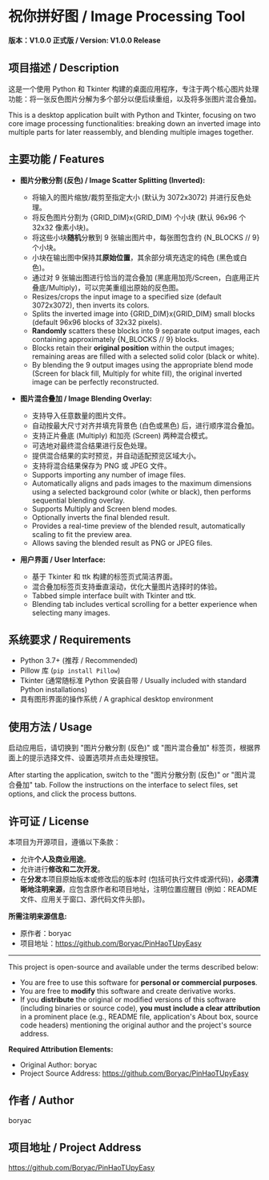 # 祝你拼好图 / Image Processing Tool

**版本：V1.0.0 正式版 / Version: V1.0.0 Release**

## 项目描述 / Description

这是一个使用 Python 和 Tkinter 构建的桌面应用程序，专注于两个核心图片处理功能：将一张反色图片分解为多个部分以便后续重组，以及将多张图片混合叠加。

This is a desktop application built with Python and Tkinter, focusing on two core image processing functionalities: breaking down an inverted image into multiple parts for later reassembly, and blending multiple images together. 

## 主要功能 / Features

*   **图片分散分割 (反色) / Image Scatter Splitting (Inverted):**
    *   将输入的图片缩放/裁剪至指定大小 (默认为 3072x3072) 并进行反色处理。
    *   将反色图片分割为 {GRID_DIM}x{GRID_DIM} 个小块 (默认 96x96 个 32x32 像素小块)。
    *   将这些小块**随机**分散到 9 张输出图片中，每张图包含约 {N_BLOCKS // 9} 个小块。
    *   小块在输出图中保持其**原始位置**，其余部分填充选定的纯色 (黑色或白色)。
    *   通过对 9 张输出图进行恰当的混合叠加 (黑底用加亮/Screen，白底用正片叠底/Multiply)，可以完美重组出原始的反色图。
    *   Resizes/crops the input image to a specified size (default 3072x3072), then inverts its colors.
    *   Splits the inverted image into {GRID_DIM}x{GRID_DIM} small blocks (default 96x96 blocks of 32x32 pixels).
    *   **Randomly** scatters these blocks into 9 separate output images, each containing approximately {N_BLOCKS // 9} blocks.
    *   Blocks retain their **original position** within the output images; remaining areas are filled with a selected solid color (black or white).
    *   By blending the 9 output images using the appropriate blend mode (Screen for black fill, Multiply for white fill), the original inverted image can be perfectly reconstructed.

*   **图片混合叠加 / Image Blending Overlay:**
    *   支持导入任意数量的图片文件。
    *   自动按最大尺寸对齐并填充背景色 (白色或黑色) 后，进行顺序混合叠加。
    *   支持正片叠底 (Multiply) 和加亮 (Screen) 两种混合模式。
    *   可选地对最终混合结果进行反色处理。
    *   提供混合结果的实时预览，并自动适配预览区域大小。
    *   支持将混合结果保存为 PNG 或 JPEG 文件。
    *   Supports importing any number of image files.
    *   Automatically aligns and pads images to the maximum dimensions using a selected background color (white or black), then performs sequential blending overlay.
    *   Supports Multiply and Screen blend modes.
    *   Optionally inverts the final blended result.
    *   Provides a real-time preview of the blended result, automatically scaling to fit the preview area.
    *   Allows saving the blended result as PNG or JPEG files.

*   **用户界面 / User Interface:**
    *   基于 Tkinter 和 ttk 构建的标签页式简洁界面。
    *   混合叠加标签页支持垂直滚动，优化大量图片选择时的体验。
    *   Tabbed simple interface built with Tkinter and ttk.
    *   Blending tab includes vertical scrolling for a better experience when selecting many images.

## 系统要求 / Requirements

*   Python 3.7+ (推荐 / Recommended)
*   Pillow 库 (`pip install Pillow`)
*   Tkinter (通常随标准 Python 安装自带 / Usually included with standard Python installations)
*   具有图形界面的操作系统 / A graphical desktop environment


## 使用方法 / Usage

启动应用后，请切换到 "图片分散分割 (反色)" 或 "图片混合叠加" 标签页，根据界面上的提示选择文件、设置选项并点击处理按钮。

After starting the application, switch to the "图片分散分割 (反色)" or "图片混合叠加" tab. Follow the instructions on the interface to select files, set options, and click the process buttons.

## 许可证 / License

本项目为开源项目，遵循以下条款：

*   允许**个人及商业用途**。
*   允许进行**修改和二次开发**。
*   在**分发**本项目原始版本或修改后的版本时 (包括可执行文件或源代码)，**必须清晰地注明来源**，应包含原作者和项目地址，注明位置应醒目 (例如：README 文件、应用关于窗口、源代码文件头部)。

**所需注明来源信息:**
*   原作者：boryac
*   项目地址：https://github.com/Boryac/PinHaoTUpyEasy

---

This project is open-source and available under the terms described below:

*   You are free to use this software for **personal or commercial purposes**.
*   You are free to **modify** this software and create derivative works.
*   If you **distribute** the original or modified versions of this software (including binaries or source code), **you must include a clear attribution** in a prominent place (e.g., README file, application's About box, source code headers) mentioning the original author and the project's source address.

**Required Attribution Elements:**
*   Original Author: boryac
*   Project Source Address: https://github.com/Boryac/PinHaoTUpyEasy

## 作者 / Author

boryac

## 项目地址 / Project Address

https://github.com/Boryac/PinHaoTUpyEasy

